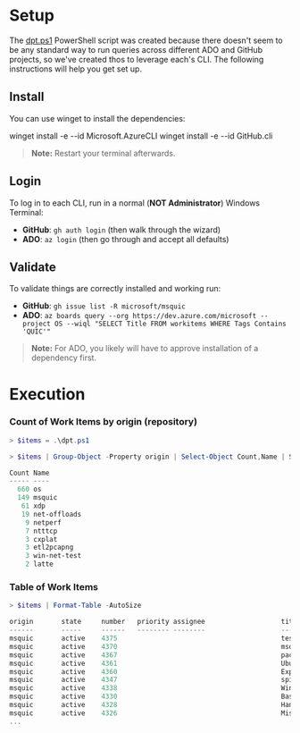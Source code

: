 # Setup

The [dpt.ps1](./dpt.ps1) PowerShell script was created because there doesn't seem to be any standard way to run queries across different ADO and GitHub projects, so we've created thos to leverage each's CLI. The following instructions will help you get set up.

## Install

You can use winget to install the dependencies:

winget install -e --id Microsoft.AzureCLI
winget install -e --id GitHub.cli

> **Note:** Restart your terminal afterwards.

## Login

To log in to each CLI, run in a normal (**NOT Administrator**) Windows Terminal:

- **GitHub**: `gh auth login` (then walk through the wizard)
- **ADO**: `az login` (then go through and accept all defaults)

## Validate

To validate things are correctly installed and working run:

- **GitHub**: `gh issue list -R microsoft/msquic`
- **ADO**: `az boards query --org https://dev.azure.com/microsoft --project OS --wiql "SELECT Title FROM workitems WHERE Tags Contains 'QUIC'"`

> **Note:** For ADO, you likely will have to approve installation of a dependency first.

# Execution

### Count of Work Items by origin (repository)

```PowerShell
> $items = .\dpt.ps1

> $items | Group-Object -Property origin | Select-Object Count,Name | Sort-Object Count -Descending

Count Name
----- ----
  660 os
  149 msquic
   61 xdp
   19 net-offloads
    9 netperf
    7 ntttcp
    3 cxplat
    3 etl2pcapng
    3 win-net-test
    2 latte
```

### Table of Work Items
```PowerShell
> $items | Format-Table -AutoSize

origin       state     number   priority assignee                   title
------       -----     ------   -------- --------                   -----
msquic       active    4375                                         test.ps1
msquic       active    4370                                         msquic missing from packages.microsoft.com for ama…
msquic       active    4367                                         packages for Ubuntu 24 seems to be missing on pack…
msquic       active    4361                                         Ubuntu 22.04+ perf issue
msquic       active    4360                                         Expose RttVariance statistic
msquic       active    4347                                         spinquic assert failure during cleanup phase
msquic       active    4338                                         Windows DataPathTest/DataPathTest.TcpConnect/4 ass…
msquic       active    4330                                         Basic/WithRebindPaddingArgs.RebindAddrPadded faile…
msquic       active    4328                                         Handshake/WithHandshakeArgs4.RandomLoss/23 fail
msquic       active    4326                                         Misc/WithCidUpdateArgs.CidUpdate/5 faliure
...
```
